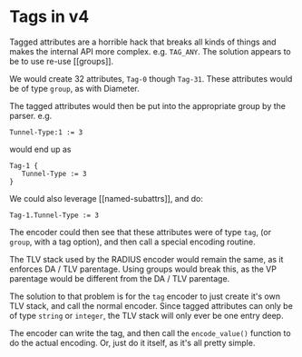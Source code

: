 # Tags in v4

Tagged attributes are a horrible hack that breaks all kinds of things
and makes the internal API more complex.  e.g. `TAG_ANY`.  The
solution appears to be to use re-use [[groups]].

We would create 32 attributes, `Tag-0` though `Tag-31`.  These
attributes would be of type `group`, as with Diameter.

The tagged attributes would then be put into the appropriate group by
the parser.  e.g.

    Tunnel-Type:1 := 3

would end up as

    Tag-1 {
       Tunnel-Type := 3
    }

We could also leverage [[named-subattrs]], and do:

    Tag-1.Tunnel-Type := 3

The encoder could then see that these attributes were of type `tag`,
(or `group`, with a tag option), and then call a special encoding
routine.

The TLV stack used by the RADIUS encoder would remain the same, as it
enforces DA / TLV parentage.  Using groups would break this, as the VP
parentage would be different from the DA / TLV parentage.

The solution to that problem is for the `tag` encoder to just create
it's own TLV stack, and call the normal encoder.  Since tagged
attributes can only be of type `string` or `integer`, the TLV stack
will only ever be one entry deep.

The encoder can write the tag, and then call the `encode_value()`
function to do the actual encoding.  Or, just do it itself, as it's
all pretty simple.

